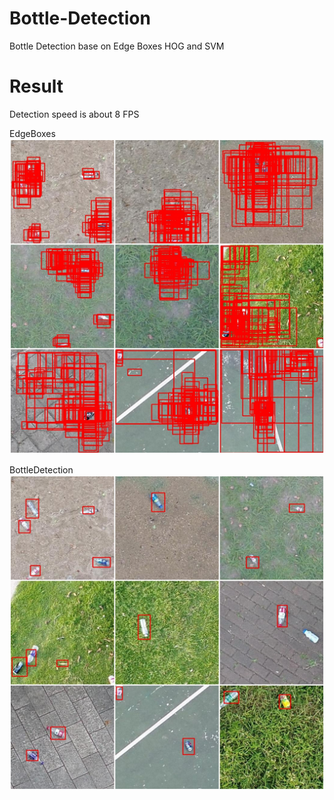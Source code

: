 # Bottle-Detection
Bottle Detection base on Edge Boxes HOG and SVM

# Result  
Detection speed is about 8 FPS  

EdgeBoxes 
![image](https://github.com/lh9171338/Bottle-Detection/blob/master/image/EdgeBoxes.jpg)  

BottleDetection  
![image](https://github.com/lh9171338/Bottle-Detection/blob/master/image/BottleDetection.jpg)  

